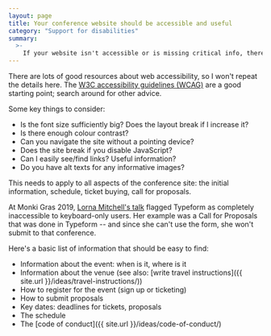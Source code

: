 ```yaml
---
layout: page
title: Your conference website should be accessible and useful
category: "Support for disabilities"
summary:
  >-
    If your website isn't accessible or is missing critical info, there are people who can't even get through the front door.
---
```


There are lots of good resources about web accessibility, so I won't repeat the details here.
The [W3C accessibility guidelines (WCAG)](http://www.w3.org/WAI/WCAG20/quickref/) are a good starting point; search around for other advice.

Some key things to consider:

*   Is the font size sufficiently big?
    Does the layout break if I increase it?
*   Is there enough colour contrast?
*   Can you navigate the site without a pointing device?
*   Does the site break if you disable JavaScript?
*   Can I easily see/find links? Useful information?
*   Do you have alt texts for any informative images?

This needs to apply to all aspects of the conference site: the initial information, schedule, ticket buying, call for proposals.

At Monki Gras 2019, [Lorna Mitchell's talk](https://noti.st/lornajane/xkdbqh/tales-of-a-keyboard-only-user) flagged Typeform as completely inaccessible to keyboard-only users.
Her example was a Call for Proposals that was done in Typeform -- and since she can't use the form, she won't submit to that conference.

Here's a basic list of information that should be easy to find:

*   Information about the event: when is it, where is it
*   Information about the venue (see also: [write travel instructions]({{ site.url }}/ideas/travel-instructions/))
*   How to register for the event (sign up or ticketing)
*   How to submit proposals
*   Key dates: deadlines for tickets, proposals
*   The schedule
*   The [code of conduct]({{ site.url }}/ideas/code-of-conduct/)
